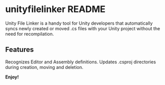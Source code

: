 # unityfilelinker README

Unity File Linker is a handy tool for Unity developers that automatically syncs newly created or moved .cs files with your Unity project without the need for recompilation.

## Features

Recognizes Editor and Assembly definitions.
Updates .csproj directories during creation, moving and deletion.

**Enjoy!**
